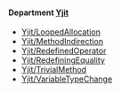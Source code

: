<!-- START_COP_LIST -->
#### Department [Yjit](cops_yjit.md)

* [Yjit/LoopedAllocation](cops_yjit.md#yjitloopedallocation)
* [Yjit/MethodIndirection](cops_yjit.md#yjitmethodindirection)
* [Yjit/RedefinedOperator](cops_yjit.md#yjitredefinedoperator)
* [Yjit/RedefiningEquality](cops_yjit.md#yjitredefiningequality)
* [Yjit/TrivialMethod](cops_yjit.md#yjittrivialmethod)
* [Yjit/VariableTypeChange](cops_yjit.md#yjitvariabletypechange)

<!-- END_COP_LIST -->